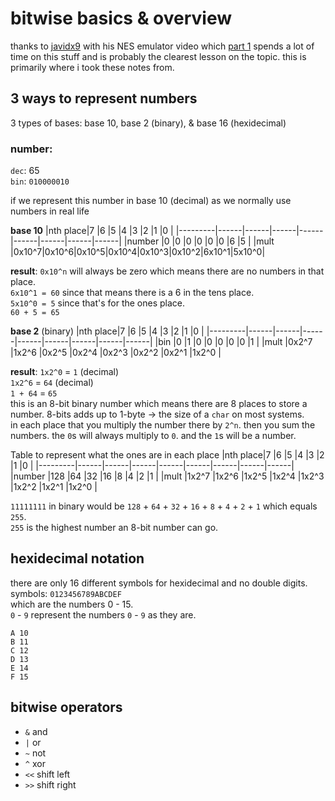 # bitwise basics & overview

thanks to [javidx9](https://www.youtube.com/channel/UC-yuWVUplUJZvieEligKBkA) with his NES emulator video which [part 1](https://www.youtube.com/watch?v=F8kx56OZQhg&t=310s) spends a lot of time on this stuff and is probably the clearest lesson on the topic. this is primarily where i took these notes from.

## 3 ways to represent numbers

3 types of bases: base 10, base 2 (binary), & base 16 (hexidecimal)

### number:  
`dec`: 65   
`bin`: `010000010`

if we represent this number in base 10 (decimal) as we normally use numbers in real life 

**base 10**
|nth place|7     |6     |5     |4     |3     |2     |1     |0     |
|---------|------|------|------|------|------|------|------|------|
|number   |0     |0     |0     |0     |0     |0     |6     |5     |
|mult     |0x10^7|0x10^6|0x10^5|0x10^4|0x10^3|0x10^2|6x10^1|5x10^0|  


**result**: 
`0x10^n` will always be zero which means there are no numbers in that place.  
`6x10^1 = 60` since that means there is a 6 in the tens place.  
`5x10^0 = 5` since that's for the ones place.  
`60 + 5 = 65`

**base 2** (binary)
|nth place|7     |6     |5     |4     |3     |2     |1     |0     |
|---------|------|------|------|------|------|------|------|------|
|bin      |0     |1     |0     |0     |0     |0     |0     |1     |
|mult     |0x2^7 |1x2^6 |0x2^5 |0x2^4 |0x2^3 |0x2^2 |0x2^1 |1x2^0 |  

**result**: 
`1x2^0` = `1` (decimal)  
`1x2^6` = `64` (decimal)  
`1 + 64` = `65`  
this is an 8-bit binary number which means there are 8 places to store a number. 8-bits adds up to 1-byte -> the size of a `char` on most systems.  
in each place that you multiply the number there by `2^n`. then you sum the numbers. the `0`s will always multiply to `0`. and the `1`s will be a number.

Table to represent what the ones are in each place
|nth place|7     |6     |5     |4     |3     |2     |1     |0     |
|---------|------|------|------|------|------|------|------|------|
|number   |128   |64    |32    |16    |8     |4     |2     |1     |
|mult     |1x2^7 |1x2^6 |1x2^5 |1x2^4 |1x2^3 |1x2^2 |1x2^1 |1x2^0 |  


`11111111` in binary would be `128` + `64` + `32` + `16` + `8` + `4` + `2` + `1` which equals `255`.  
`255` is the highest number an 8-bit number can go.

## hexidecimal notation

there are only 16 different symbols for hexidecimal and no double digits.  
symbols: `0123456789ABCDEF`  
which are the numbers 0 - 15.  
`0` - `9` represent the numbers `0` - `9` as they are.  
```
A 10
B 11
C 12
D 13
E 14
F 15
```


## bitwise operators

- `&` and
- `|` or
- `~` not
- `^` xor
- `<<` shift left
- `>>` shift right